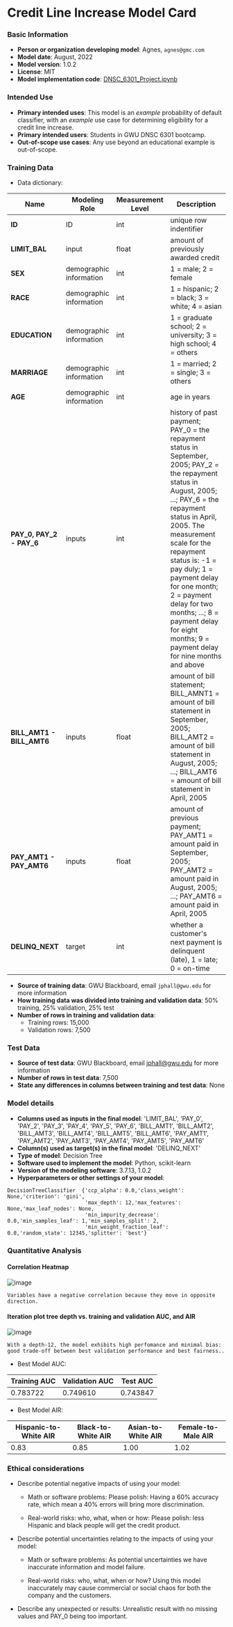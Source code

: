 # Credit Line Increase Model Card

### Basic Information

* **Person or organization developing model**: Agnes, `agnes@gmc.com`
* **Model date**: August, 2022
* **Model version**: 1.0.2
* **License**: MIT
* **Model implementation code**: [DNSC_6301_Project.ipynb](https://github.com/Agnes-Ngue/Hello-world/blob/main/GWU_DNSC_6301_project.ipynb)

### Intended Use
* **Primary intended uses**: This model is an *example* probability of default classifier, with an *example* use case for determining eligibility for a credit line increase.
* **Primary intended users**: Students in GWU DNSC 6301 bootcamp.
* **Out-of-scope use cases**: Any use beyond an educational example is out-of-scope.

### Training Data

* Data dictionary:

| Name | Modeling Role | Measurement Level| Description|
| ---- | ------------- | ---------------- | ---------- |
|**ID**| ID | int | unique row indentifier |
| **LIMIT_BAL** | input | float | amount of previously awarded credit |
| **SEX** | demographic information | int | 1 = male; 2 = female
| **RACE** | demographic information | int | 1 = hispanic; 2 = black; 3 = white; 4 = asian |
| **EDUCATION** | demographic information | int | 1 = graduate school; 2 = university; 3 = high school; 4 = others |
| **MARRIAGE** | demographic information | int | 1 = married; 2 = single; 3 = others |
| **AGE** | demographic information | int | age in years |
| **PAY_0, PAY_2 - PAY_6** | inputs | int | history of past payment; PAY_0 = the repayment status in September, 2005; PAY_2 = the repayment status in August, 2005; ...; PAY_6 = the repayment status in April, 2005. The measurement scale for the repayment status is: -1 = pay duly; 1 = payment delay for one month; 2 = payment delay for two months; ...; 8 = payment delay for eight months; 9 = payment delay for nine months and above |
| **BILL_AMT1 - BILL_AMT6** | inputs | float | amount of bill statement; BILL_AMNT1 = amount of bill statement in September, 2005; BILL_AMT2 = amount of bill statement in August, 2005; ...; BILL_AMT6 = amount of bill statement in April, 2005 |
| **PAY_AMT1 - PAY_AMT6** | inputs | float | amount of previous payment; PAY_AMT1 = amount paid in September, 2005; PAY_AMT2 = amount paid in August, 2005; ...; PAY_AMT6 = amount paid in April, 2005 |
| **DELINQ_NEXT**| target | int | whether a customer's next payment is delinquent (late), 1 = late; 0 = on-time |

* **Source of training data**: GWU Blackboard, email `jphall@gwu.edu` for more information
* **How training data was divided into training and validation data**: 50% training, 25% validation, 25% test
* **Number of rows in training and validation data**:
  * Training rows: 15,000
  * Validation rows: 7,500
 
### Test Data

* **Source of test data**: GWU Blackboard, email jphall@gwu.edu for more information
* **Number of rows in test data**: 7,500
* **State any differences in columns between training and test data**: None

### Model details

* **Columns used as inputs in the final model**: 'LIMIT_BAL',
       'PAY_0', 'PAY_2', 'PAY_3', 'PAY_4', 'PAY_5', 'PAY_6', 'BILL_AMT1',
       'BILL_AMT2', 'BILL_AMT3', 'BILL_AMT4', 'BILL_AMT5', 'BILL_AMT6',
       'PAY_AMT1', 'PAY_AMT2', 'PAY_AMT3', 'PAY_AMT4', 'PAY_AMT5', 'PAY_AMT6'
* **Column(s) used as target(s) in the final model**: 'DELINQ_NEXT'
* **Type of model**: Decision Tree
* **Software used to implement the model**: Python, scikit-learn
* **Version of the modeling software**: 3.7.13, 1.0.2
* **Hyperparameters or other settings of your model**:
```
DecisionTreeClassifier  {'ccp_alpha': 0.0,'class_weight': None,'criterion': 'gini',
                         'max_depth': 12,'max_features': None,'max_leaf_nodes': None,
                         'min_impurity_decrease': 0.0,'min_samples_leaf': 1,'min_samples_split': 2,
                         'min_weight_fraction_leaf': 0.0,'random_state': 12345,'splitter': 'best'}
```
### Quantitative Analysis

#### Correlation Heatmap

![image](https://user-images.githubusercontent.com/111556214/186575609-18b8e494-6bb5-48b7-9eef-2b818c1081cc.png)

```
Variables have a negative correlation because they move in opposite direction. 
```


#### Iteration plot tree depth vs. training and validation AUC, and AIR

![image](https://user-images.githubusercontent.com/111556214/187081025-9ac59e61-a76d-4a03-a3ba-8f1734aac09b.png)

```
With a depth-12, the model exhibits high perfomance and minimal bias: good trade-off between best validation performance and best fairness..

```
* Best Model AUC:

| Training AUC | Validation AUC | Test AUC |
|--------------|----------------|----------|
| 0.783722| 0.749610 | 0.743847 |

* Best Model AIR:

| Hispanic-to-White AIR | Black-to-White AIR | Asian-to-White AIR | Female-to-Male AIR |
|-----------------------|--------------------|--------------------|--------------------|
| 0.83|  0.85| 1.00|1.02 |

### Ethical considerations

* Describe potential negative impacts of using your model:

   * Math or software problems: Please polish:  Having a 60% accuracy rate, which mean a 40% errors will bring more discrimination. 
  
  
   * Real-world risks: who, what, when or how: Please polish: less Hispanic and black people will get the credit product. 
  
* Describe potential uncertainties relating to the impacts of using your model:

   * Math or software problems:   As potential uncertainties we have inaccurate information and model failure. 
   
   * Real-world risks: who, what, when or how?  Using this model inaccurately may cause commercial or social chaos for both the company and the customers.
  
*  Describe any unexpected or results: Unrealistic result with no missing values and PAY_0 being too important.











  
   

